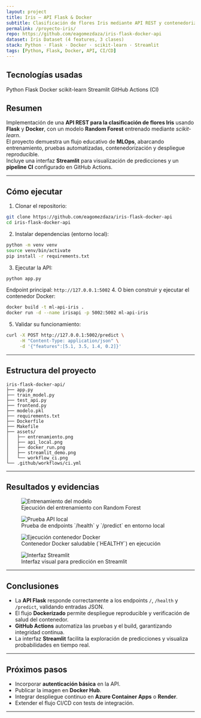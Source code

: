 ```yaml
---
layout: project
title: Iris — API Flask & Docker
subtitle: Clasificación de flores Iris mediante API REST y contenedorización
permalink: /proyecto-iris/
repo: https://github.com/eagomezdaza/iris-flask-docker-api
dataset: Iris Dataset (4 features, 3 clases)
stack: Python · Flask · Docker · scikit-learn · Streamlit
tags: [Python, Flask, Docker, API, CI/CD]
---
```


## Tecnologías usadas
<div class="d-flex flex-wrap gap-2 mb-3">
  <span class="badge bg-primary">Python</span>
  <span class="badge bg-info text-dark">Flask</span>
  <span class="badge bg-secondary">Docker</span>
  <span class="badge bg-success">scikit-learn</span>
  <span class="badge bg-warning text-dark">Streamlit</span>
  <span class="badge bg-dark">GitHub Actions (CI)</span>
</div>

## Resumen
Implementación de una **API REST para la clasificación de flores Iris** usando **Flask** y **Docker**, con un modelo **Random Forest** entrenado mediante *scikit-learn*.  
El proyecto demuestra un flujo educativo de **MLOps**, abarcando entrenamiento, pruebas automatizadas, contenedorización y despliegue reproducible.  
Incluye una interfaz **Streamlit** para visualización de predicciones y un **pipeline CI** configurado en GitHub Actions.

---

## Cómo ejecutar
1. Clonar el repositorio:
```bash
git clone https://github.com/eagomezdaza/iris-flask-docker-api
cd iris-flask-docker-api
```
2. Instalar dependencias (entorno local):
```bash
python -m venv venv
source venv/bin/activate
pip install -r requirements.txt
```
3. Ejecutar la API:
```bash
python app.py
```
Endpoint principal: `http://127.0.0.1:5002`
4. O bien construir y ejecutar el contenedor Docker:
```bash
docker build -t ml-api-iris .
docker run -d --name irisapi -p 5002:5002 ml-api-iris
```
5. Validar su funcionamiento:
```bash
curl -X POST http://127.0.0.1:5002/predict \
     -H "Content-Type: application/json" \
     -d '{"features":[5.1, 3.5, 1.4, 0.2]}'
```

---

## Estructura del proyecto
```
iris-flask-docker-api/
├── app.py
├── train_model.py
├── test_api.py
├── frontend.py
├── modelo.pkl
├── requirements.txt
├── Dockerfile
├── Makefile
├── assets/
│   ├── entrenamiento.png
│   ├── api_local.png
│   ├── docker_run.png
│   ├── streamlit_demo.png
│   └── workflow_ci.png
└── .github/workflows/ci.yml
```

---

## Resultados y evidencias
<div class="gallery row g-3">
  <div class="col-md-6">
    <figure class="figure w-100">
      <img class="img-fluid rounded shadow capture"
           src="{{ '/assets/images/iris/entrenamiento.png' | relative_url }}"
           alt="Entrenamiento del modelo" loading="lazy" decoding="async">
      <figcaption class="figure-caption">Ejecución del entrenamiento con Random Forest</figcaption>
    </figure>
  </div>
  <div class="col-md-6">
    <figure class="figure w-100">
      <img class="img-fluid rounded shadow capture"
           src="{{ '/assets/images/iris/api_local.png' | relative_url }}"
           alt="Prueba API local" loading="lazy" decoding="async">
      <figcaption class="figure-caption">Prueba de endpoints `/health` y `/predict` en entorno local</figcaption>
    </figure>
  </div>
  <div class="col-md-6">
    <figure class="figure w-100">
      <img class="img-fluid rounded shadow capture"
           src="{{ '/assets/images/iris/docker_run.png' | relative_url }}"
           alt="Ejecución contenedor Docker" loading="lazy" decoding="async">
      <figcaption class="figure-caption">Contenedor Docker saludable (`HEALTHY`) en ejecución</figcaption>
    </figure>
  </div>
  <div class="col-md-6">
    <figure class="figure w-100">
      <img class="img-fluid rounded shadow capture"
           src="{{ '/assets/images/iris/streamlit_demo.png' | relative_url }}"
           alt="Interfaz Streamlit" loading="lazy" decoding="async">
      <figcaption class="figure-caption">Interfaz visual para predicción en Streamlit</figcaption>
    </figure>
  </div>
</div>

---

## Conclusiones
- La **API Flask** responde correctamente a los endpoints `/`, `/health` y `/predict`, validando entradas JSON.  
- El flujo **Dockerizado** permite despliegue reproducible y verificación de salud del contenedor.  
- **GitHub Actions** automatiza las pruebas y el build, garantizando integridad continua.  
- La interfaz **Streamlit** facilita la exploración de predicciones y visualiza probabilidades en tiempo real.

---

## Próximos pasos
- Incorporar **autenticación básica** en la API.  
- Publicar la imagen en **Docker Hub**.  
- Integrar despliegue continuo en **Azure Container Apps** o **Render**.  
- Extender el flujo CI/CD con tests de integración.

---

